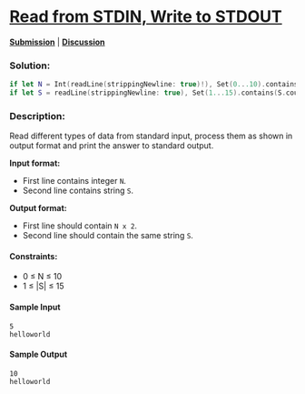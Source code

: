 # [Read from STDIN, Write to STDOUT](https://www.hackerearth.com/practice/basic-programming/input-output/basics-of-input-output/practice-problems/algorithm/io-exercise/)

[**Submission**](https://assessment.hackerearth.com/challenges/test/question-for-new-practice-section/algorithm/io-exercise/submission/56551824/) | [**Discussion**](https://www.hackerearth.com/practice/basic-programming/input-output/basics-of-input-output/practice-problems/algorithm/io-exercise/discussion/swift-solution-for-r-7de2faf8/)

### Solution:

```swift
if let N = Int(readLine(strippingNewline: true)!), Set(0...10).contains(N) { print(N * 2) }
if let S = readLine(strippingNewline: true), Set(1...15).contains(S.count) { print(S) }
```

### Description:

Read different types of data from standard input, process them as shown in output format and print the answer to standard output.

**Input format:**
* First line contains integer ```N```.
* Second line contains string ```S```.

**Output format:**
* First line should contain ```N x 2```.
* Second line should contain the same string ```S```.

#### Constraints:
* 0 ≤ N ≤ 10
* 1 ≤ |S| ≤ 15

#### Sample Input
```
5
helloworld
```

#### Sample Output
```
10
helloworld
```